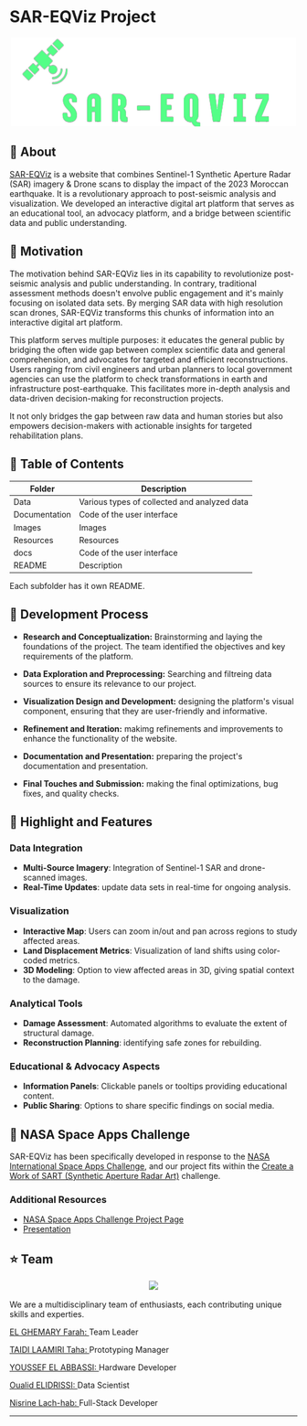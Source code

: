 # SAR-EQViz Project
<p align="center">
  <img width="500" height="" src="https://github.com/DexterTaha/SAR-EQViz/blob/main/Images/Project%20Logo.png">
</p>

## :pushpin: About
[SAR-EQViz](https://dextertaha.github.io/SAR-EQViz/index.html) is a website that combines Sentinel-1 Synthetic Aperture Radar (SAR) imagery & Drone scans to display the impact of the 2023 Moroccan earthquake. It is a revolutionary approach to post-seismic analysis and visualization. We developed an interactive digital art platform that serves as an educational tool, an advocacy platform, and a bridge between scientific data and public understanding.

## :pushpin: Motivation
The motivation behind SAR-EQViz lies in its capability to revolutionize post-seismic analysis and public understanding. In contrary, traditional assessment methods doesn't envolve public engagement and it's mainly focusing on isolated data sets. By merging SAR data with high resolution scan drones, SAR-EQViz transforms this chunks of information into an interactive digital art platform.

This platform serves multiple purposes: it educates the general public by bridging the often wide gap between complex scientific data and general comprehension, and advocates for targeted and efficient reconstructions. Users ranging from civil engineers and urban planners to local government agencies can use the platform to check transformations in earth and infrastructure post-earthquake. This facilitates more in-depth analysis and data-driven decision-making for reconstruction projects.

It not only bridges the gap between raw data and human stories but also empowers decision-makers with actionable insights for targeted rehabilitation plans.

## :pushpin: Table of Contents

| Folder        | Description      |
| ------------- |-------------|
| Data       | Various types of collected and analyzed data  |
| Documentation     | Code of the user interface    |
| Images  |  Images     |
| Resources |   Resources    |
| docs |   Code of the user interface    |
| README |  Description     |

Each subfolder has it own README.

## :pushpin: Development Process

- **Research and Conceptualization:** Brainstorming and laying the foundations of the project. The team identified the objectives and key requirements of the platform.

- **Data Exploration and Preprocessing:** Searching and filtreing data sources to ensure its relevance to our project.
  
- **Visualization Design and Development:** designing the platform's visual component, ensuring that they are user-friendly and informative.

- **Refinement and Iteration:** makimg refinements and improvements to enhance the functionality of the website.

- **Documentation and Presentation:** preparing the project's documentation and presentation.
  
- **Final Touches and Submission:** making the final optimizations, bug fixes, and quality checks.

## :pushpin: Highlight and Features
### Data Integration
- **Multi-Source Imagery**: Integration of Sentinel-1 SAR and drone-scanned images.
- **Real-Time Updates**: update data sets in real-time for ongoing analysis.

### Visualization
- **Interactive Map**: Users can zoom in/out and pan across regions to study affected areas.
- **Land Displacement Metrics**: Visualization of land shifts using color-coded metrics.
- **3D Modeling**: Option to view affected areas in 3D, giving spatial context to the damage.



### Analytical Tools
- **Damage Assessment**: Automated algorithms to evaluate the extent of structural damage.
- **Reconstruction Planning**: identifying safe zones for rebuilding.

### Educational & Advocacy Aspects
- **Information Panels**: Clickable panels or tooltips providing educational content.
- **Public Sharing**: Options to share specific findings on social media.

## :pushpin: NASA Space Apps Challenge
SAR-EQViz has been specifically developed in response to the [NASA International Space Apps Challenge](https://www.spaceappschallenge.org/), and our project fits within the [Create a Work of SART (Synthetic Aperture Radar Art)](https://www.spaceappschallenge.org/2023/challenges/create-a-work-of-sart-synthetic-aperture-radar-art/) challenge.
### Additional Resources

  - [NASA Space Apps Challenge Project Page](https://www.spaceappschallenge.org/2023/find-a-team/fstteam/?tab=project)
  - [Presentation](https://drive.google.com/file/d/1O9ageSt9JiPlZ7JW9TIlhPlrTv8nTnOL/view?usp=sharing)

## :star: Team
<p align="center">
  <img width="500" height="" src="https://github.com/DexterTaha/SAR-EQViz/blob/main/Images/Team%20Pic.JPG">
</p>

We are a multidisciplinary team of enthusiasts, each contributing unique skills and experties.

<a href="https://www.linkedin.com/in/farahelghemary/">EL GHEMARY Farah: </a>Team Leader

<a href="https://www.linkedin.com/in/taha-taidi-laamiri/">TAIDI LAAMIRI Taha: </a>Prototyping Manager

<a href="https://www.linkedin.com/in/youssef-el-abbassi/">YOUSSEF EL ABBASSI: </a>Hardware Developer

<a href="https://www.linkedin.com/in/oualid-elidrissi/">Oualid ELIDRISSI: </a>Data Scientist

<a href="">Nisrine Lach-hab: </a>Full-Stack Developer



--------

